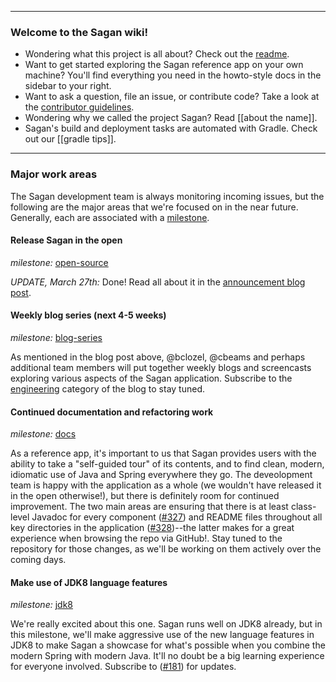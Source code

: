 ----

### Welcome to the Sagan wiki!

 - Wondering what this project is all about? Check out the [readme](https://github.com/spring-io/sagan/).
 - Want to get started exploring the Sagan reference app on your own machine? You'll find everything you need in the howto-style docs in the sidebar to your right.
 - Want to ask a question, file an issue, or contribute code? Take a look at the [contributor guidelines](https://github.com/spring-io/sagan/blob/master/CONTRIBUTING.md).
 - Wondering why we called the project Sagan? Read [[about the name]].
 - Sagan's build and deployment tasks are automated with Gradle. Check out our [[gradle tips]].

----

### Major work areas

The Sagan development team is always monitoring incoming issues, but the following are the major areas that we're focused on in the near future. Generally, each are associated with a [milestone](https://github.com/spring-io/sagan/issues/milestones).


#### Release Sagan in the open

_milestone:_ [open-source](https://github.com/spring-io/sagan/issues?milestone=3)

_UPDATE, March 27th:_ Done! Read all about it in the [announcement blog post](http://spring.io/blog/2014/03/27/project-sagan-open-sourcing-spring-io).


#### Weekly blog series (next 4-5 weeks)

_milestone:_ [blog-series](https://github.com/spring-io/sagan/issues?milestone=4)

As mentioned in the blog post above, @bclozel, @cbeams and perhaps additional team members will put together weekly blogs and screencasts exploring various aspects of the Sagan application. Subscribe to the [engineering](http://spring.io/blog/category/engineering.atom) category of the blog to stay tuned. 


#### Continued documentation and refactoring work

_milestone:_ [docs](https://github.com/spring-io/sagan/issues?milestone=5)

As a reference app, it's important to us that Sagan provides users with the ability to take a "self-guided tour" of its contents, and to find clean, modern, idiomatic use of Java and Spring everywhere they go. The deveolopment team is happy with the application as a whole (we wouldn't have released it in the open otherwise!), but there is definitely room for continued improvement. The two main areas are ensuring that there is at least class-level Javadoc for every component ([#327](https://github.com/spring-io/sagan/issues/327)) and README files throughout all key directories in the application ([#328](https://github.com/spring-io/sagan/issues/328))--the latter makes for a great experience when browsing the repo via GitHub!. Stay tuned to the repository for those changes, as we'll be working on them actively over the coming days.


#### Make use of JDK8 language features

_milestone:_ [jdk8](https://github.com/spring-io/sagan/issues?milestone=6)

We're really excited about this one. Sagan runs well on JDK8 already, but in this milestone, we'll make aggressive use of the new language features in JDK8 to make Sagan a showcase for what's possible when you combine the modern Spring with modern Java. It'll no doubt be a big learning experience for everyone involved. Subscribe to ([#181](https://github.com/spring-io/sagan/issues/181)) for updates.